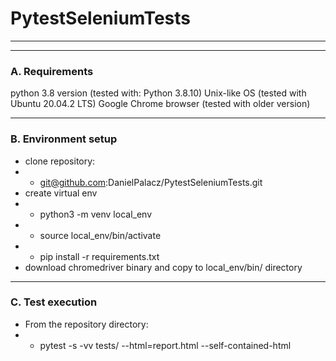 # PytestSeleniumTests
***
***
### A. Requirements
python 3.8 version (tested with: Python 3.8.10)
Unix-like OS (tested with Ubuntu 20.04.2 LTS)
Google Chrome browser (tested with older version)
***

### B. Environment setup
* clone repository:
* - git@github.com:DanielPalacz/PytestSeleniumTests.git
* create virtual env
* - python3 -m venv local_env
* - source local_env/bin/activate
* - pip install -r requirements.txt
* download chromedriver binary and copy to local_env/bin/ directory
***

### C. Test execution
* From the repository directory:
* - pytest -s -vv tests/ --html=report.html --self-contained-html
